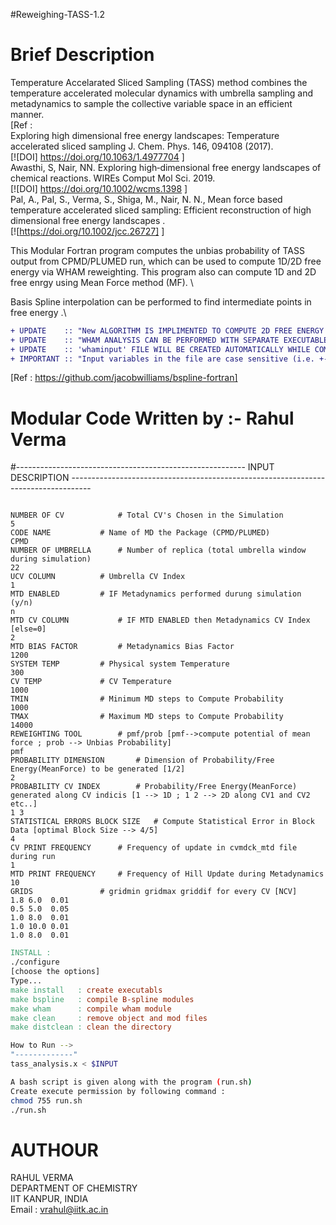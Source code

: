 #Reweighing-TASS-1.2

# Brief Description

Temperature Accelarated Sliced Sampling (TASS) method combines the temperature accelerated molecular dynamics with umbrella sampling and
metadynamics to sample the collective variable space in an efficient manner. \
[Ref :\
Exploring high dimensional free energy landscapes: Temperature accelerated sliced sampling J. Chem. Phys. 146, 094108 (2017).\
[![DOI] https://doi.org/10.1063/1.4977704 ] \
Awasthi, S, Nair, NN. Exploring high‐dimensional free energy landscapes of chemical reactions. WIREs Comput Mol Sci. 2019.\
[![DOI]  https://doi.org/10.1002/wcms.1398 ] \
Pal, A., Pal, S., Verma, S., Shiga, M., Nair, N. N., Mean force based temperature accelerated sliced sampling: Efficient reconstruction of high dimensional free energy landscapes .\
[![https://doi.org/10.1002/jcc.26727] ]

This Modular Fortran program computes the unbias probability of TASS output from CPMD/PLUMED run, which can be used to compute 1D/2D free energy via WHAM reweighting. This program also can compute 1D and 2D free enrgy using Mean Force method (MF). \

Basis Spline interpolation can be performed to find intermediate points in free energy .\

```diff
+ UPDATE    :: "New ALGORITHM IS IMPLIMENTED TO COMPUTE 2D FREE ENERGY WITH MEAN FORCE METHOD"
+ UPDATE    :: "WHAM ANALYSIS CAN BE PERFORMED WITH SEPARATE EXECUTABLE 'wham.x', 
+ UPDATE    :: 'whaminput' FILE WILL BE CREATED AUTOMATICALLY WHILE COMPUTING PROBABLITIES"
+ IMPORTANT :: "Input variables in the file are case sensitive (i.e. +-> can be turn on/off with upper/lower case.)"
```
[Ref : https://github.com/jacobwilliams/bspline-fortran]

# Modular Code Written by :- Rahul Verma
#--------------------------------------------------------- INPUT DESCRIPTION -----------------------------------------------------------------------------------
```

NUMBER OF CV		 	# Total CV's Chosen in the Simulation	
5
CODE NAME			# Name of MD the Package (CPMD/PLUMED)
CPMD
NUMBER OF UMBRELLA		# Number of replica (total umbrella window during simulation)
22
UCV COLUMN			# Umbrella CV Index
1
MTD ENABLED			# IF Metadynamics performed durung simulation (y/n)
n
MTD CV COLUMN			# IF MTD ENABLED then Metadynamics CV Index [else=0]
2
MTD BIAS FACTOR			# Metadynamics Bias Factor
1200
SYSTEM TEMP			# Physical system Temperature
300
CV TEMP				# CV Temperature
1000
TMIN				# Minimum MD steps to Compute Probability
1000
TMAX				# Maximum MD steps to Compute Probability
14000
REWEIGHTING TOOL		# pmf/prob [pmf-->compute potential of mean force ; prob --> Unbias Probability]
pmf
PROBABILITY DIMENSION		# Dimension of Probability/Free Energy(MeanForce) to be generated [1/2]
2
PROBABILITY CV INDEX		# Probability/Free Energy(MeanForce) generated along CV indicis [1 --> 1D ; 1 2 --> 2D along CV1 and CV2 etc..]
1 3
STATISTICAL ERRORS BLOCK SIZE   # Compute Statistical Error in Block Data [optimal Block Size --> 4/5]
4
CV PRINT FREQUENCY		# Frequency of update in cvmdck_mtd file during run
1
MTD PRINT FREQUENCY		# Frequency of Hill Update during Metadynamics
10
GRIDS				# gridmin gridmax griddif for every CV [NCV]
1.8 6.0  0.01
0.5 5.0  0.05
1.0 8.0  0.01
1.0 10.0 0.01
1.0 8.0  0.01
```

```Makefile
INSTALL :
./configure 
[choose the options]
Type...
make install   : create executabls
make bspline   : compile B-spline modules
make wham      : compile wham module
make clean     : remove object and mod files
make distclean : clean the directory
```

```bash
How to Run -->
"-------------"
tass_analysis.x < $INPUT

A bash script is given along with the program (run.sh) 
Create execute permission by following command :
chmod 755 run.sh
./run.sh
```

# AUTHOUR

RAHUL VERMA \
DEPARTMENT OF CHEMISTRY \
IIT KANPUR, INDIA \
Email : vrahul@iitk.ac.in
